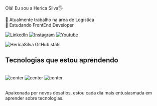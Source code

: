 Olá! Eu sou a Herica Silva🖐 

 🔭 Atualmente trabalho na área de Logística  
 🌱 Estudando FrontEnd Developer 
 
 [![LinkedIn](https://img.shields.io/badge/LinkedIn-0077B5?style=for-the-badge&logo=linkedin&logoColor=white)](https://nl.linkedin.com/in/herica-leny-pereira-da-silva-4630b939)
[![Instagram](https://img.shields.io/badge/Instagram-E4405F?style=for-the-badge&logo=instagram&logoColor=white)](https://www.instagram.com/herica_van_passel/)
[![Youtube](https://img.shields.io/badge/YouTube-FF0000?style=for-the-badge&logo=youtube&logoColor=white)](https://www.youtube.com/@hericalenypereiradasilva154)

![HericaSilva GitHub stats](https://github-readme-stats.vercel.app/api?username=HericaSilva&show_icons=true&theme=radical)

## Tecnologias que estou aprendendo

<div style="display: inline_block"><br/>
<img alt="center" alt="Css3" src="https://img.shields.io/badge/CSS3-1572B6?style=for-the-badge&logo=css3&logoColor=white" />
<img alt="center" alt="html5" src="https://img.shields.io/badge/HTML5-E34F26?style=for-the-badge&logo=html5&logoColor=white" />
<img alt="center" alt="Javascript" src="https://img.shields.io/badge/JavaScript-F7DF1E?style=for-the-badge&logo=javascript&logoColor=black" />
<div><br/>

Apaixonada por novos desafios, estou cada dia mais entusiasmada em aprender sobre tecnologias. 
